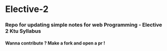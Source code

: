 # Elective-2  

### Repo for updating  simple notes for web Programming - Elective 2 Ktu Syllabus  

#### Wanna contribute ? Make a fork and open a pr !  
